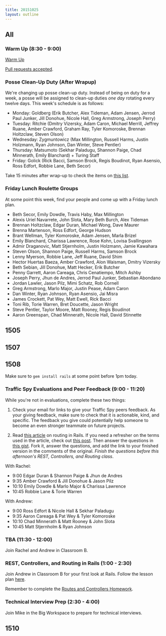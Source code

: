 ```yaml
---
title: 20151025
layout: outline
---
```


## All

### Warm Up (8:30 - 9:00)

[Warm Up](https://thewarmup.herokuapp.com)

[Pull requests accepted](https://github.com/mikedao/the-warm-up).

### Posse Clean-Up Duty (After Wrapup)

We're changing up posse clean-up duty. Instead of being on duty for a week, a posse will be assigned to clean-up duties *one day* rotating every twelve days. This week's schedule is as follows:

* Monday: Goldberg (Erik Butcher, Alex Tideman, Adam Jensen, Jerrod Paul Junker, Jill Donohue, Nicole Hall, Greg Armstrong, Joseph Perry)
* Tuesday: Ritchie (Dmitry Vizersky, Adam Caron, Michael Merrill, Jeffrey Ruane, Amber Crawford, Graham Ray, Tyler Komoroske, Brennan Holtzclaw, Steven Olson)
* Wednesday: Zygmuntowicz (Max Millington, Russell Harms, Justin Holzmann, Ryan Johnson, Dan Winter, Steve Pentler)
* Thursday: Matsumoto (Sekhar Paladugu, Shannon Paige, Chad Minnerath, Emily Blanchard) + Turing Staff
* Friday: Golick (Rick Bacci, Samson Brock, Regis Boudinot, Ryan Asensio, Ross Edfort, Robbie Lane, Beth Secor)

Take 15 minutes after wrap-up to check the items on [this list](https://gist.github.com/rwarbelow/f5cfe4333402d043ef2e). 

### Friday Lunch Roulette Groups

At some point this week, find your people and come up with a Friday lunch plan.

* Beth Secor, Emily Dowdle, Travis Haby, Max Millington
* Alexis Uriel Navarrete, John Slota, Mary Beth Burch, Alex Tideman
* Brennan Holtzclaw, Edgar Duran, Michael Wong, Dave Maurer
* Brenna Martenson, Ross Edfort, George Hudson
* Brant Wellman, Tyler Komoroske, Adam Jensen, Marla Brizel
* Emily Blanchard, Charissa Lawrence, Rose Kohn, Lovisa Svallingson
* Admir Draganovic, Matt Stjernholm, Justin Holzmann, Jamie Kawahara
* Steven Olson, Shannon Paige, Russell Harms, Samson Brock
* Lenny Myerson, Robbie Lane, Jeff Ruane, David Shim
* Hector Huertas Baeza, Amber Crawford, Alon Waisman, Dmitry Vizersky
* Beth Sebian, Jill Donohue, Matt Hecker, Erik Butcher
* Penny Garrett, Aaron Careaga, Chris Cenatiempo, Mitch Ashby
* Joseph Perry, Jhun de Andres, Jerrod Paul Junker, Sebastian Abondano
* Jordan Lawler, Jason Pilz, Mimi Schatz, Rob Cornell
* Greg Armstrong, Marlo Major, Justin Pease, Adam Caron
* Dan Winter, Ryan Johnson, Ryan Asensio, Jai Misra
* James Crockett, Pat Wey, Matt Ewell, Rick Bacci
* Toni Rib, Torie Warren, Bret Doucette, Jason Wright
* Steve Pentler, Taylor Moore, Matt Rooney, Regis Boudinot
* Aaron Greenspan, Chad Minnerath, Nicole Hall, David Stinnette

## 1505

## 1507

## 1508

Make sure to `gem install rails` at some point before 1pm today. 

### Traffic Spy Evaluations and Peer Feedback (9:00 - 11:20)

While you're not in evaluations, complete these two things:

1) Check your email for links to give your Traffic Spy peers feedback. As your giving feedback, make sure to check that it is actionable, kind, and specific. The feedback you give could potentially help someone to become an even stronger teammate on future projects. 

2) Read [this article](http://www.theodinproject.com/ruby-on-rails/routing) on routing in Rails. If you need a refresher on the terms used in the article, check out [this post](http://www.theodinproject.com/ruby-on-rails/a-railsy-web-refresher). Then answer the questions in [this gist](https://gist.github.com/rwarbelow/c3575b4e49641c02fe18). Fork it, answer the questions, and add the link to your finished version in the comments of the original. *Finish the questions before this afternoon's REST, Controllers, and Routing class*. 

With Rachel:

* 9:00 Edgar Duran & Shannon Paige & Jhun de Andres
* 9:35 Amber Crawford & Jill Donohue & Jason Pilz
* 10:10 Emily Dowdle & Marlo Major & Charissa Lawrence
* 10:45 Robbie Lane & Torie Warren

With Andrew:

* 9:00 Ross Edfort & Nicole Hall & Sekhar Paladugu
* 9:35 Aaron Careaga & Pat Wey & Tyler Komoroske
* 10:10 Chad Minnerath & Matt Rooney & John Slota
* 10:45 Matt Stjernholm & Ryan Johnson

### TBA (11:30 - 12:00)

Join Rachel and Andrew in Classroom B. 

### REST, Controllers, and Routing in Rails (1:00 - 2:30)

Join Andrew in Classroom B for your first look at Rails. Follow the lesson plan [here](https://github.com/turingschool/lesson_plans/blob/master/ruby_02-web_applications_with_ruby/rest_routing_and_controllers_in_rails.markdown).

Remember to complete the [Routes and Controllers Homework](https://github.com/turingschool/challenges/blob/master/routes_controllers_rails.markdown). 

### Technical Interview Prep (2:30 - 4:00)

Join Mike in the Big Workspace to prepare for technical interviews. 

## 1510
